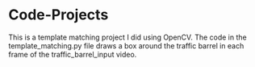 # Code-Projects

This is a template matching project I did using OpenCV. The code in the template_matching.py file draws a box around the traffic barrel in each frame of the traffic_barrel_input video. 
